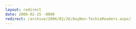 ```yaml
---
layout: redirect
date: 2006-02-25 -0800
redirect: /archive/2006/02/26/AnyNon-TechieReaders.aspx/
---
```

